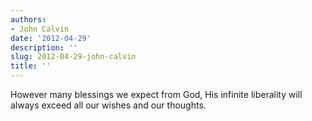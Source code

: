 ```yaml
---
authors:
- John Calvin
date: '2012-04-29'
description: ''
slug: 2012-04-29-john-calvin
title: ''
---
```

However many blessings we expect from God, His infinite liberality will always exceed all our wishes and our thoughts.



